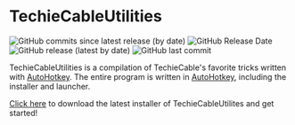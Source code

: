 # TechieCableUtilities
![GitHub commits since latest release (by date)](https://img.shields.io/github/commits-since/techiecable/techiecableutilities/latest?label=commits%20since%20latest%20release)
![GitHub Release Date](https://img.shields.io/github/release-date/techiecable/techiecableutilities?label=lastest%20release%20date)
![GitHub release (latest by date)](https://img.shields.io/github/v/release/techiecable/techiecableutilities?label=latest%20release)
![GitHub last commit](https://img.shields.io/github/last-commit/techiecable/techiecableutilities)

TechieCableUtilities is a compilation of TechieCable's favorite tricks written with [AutoHotkey](https://www.autohotkey.com/). The entire program is written in [AutoHotkey](https://www.autohotkey.com/), including the installer and launcher.

[Click here](https://github.com/TechieCable/TechieCableUtilities/releases/latest/download/TCUSetup.exe) to download the latest installer of TechieCableUtilites and get started!
